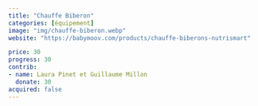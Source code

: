 ```yaml
---
title: "Chauffe Biberon"
categories: [équipement]
image: "img/chauffe-biberon.webp"
website: "https://babymoov.com/products/chauffe-biberons-nutrismart"

price: 30
progress: 30
contrib:
- name: Laura Pinet et Guillaume Millon
  donate: 30
acquired: false
--- 
```

